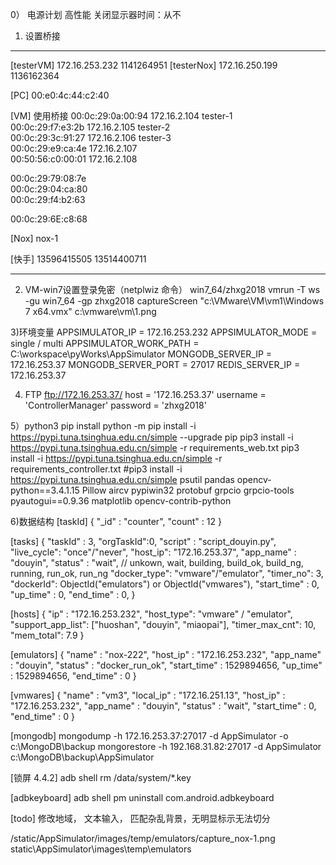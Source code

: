 0） 电源计划 
 高性能
 关闭显示器时间：从不

1) 设置桥接
-----------------------------------------
[testerVM]    172.16.253.232    1141264951
[testerNox]   172.16.250.199    1136162364

[PC]
00:e0:4c:44:c2:40

[VM] 
使用桥接
00:0c:29:0a:00:94   172.16.2.104    tester-1    
00:0c:29:f7:e3:2b   172.16.2.105    tester-2     
00:0c:29:3c:91:27   172.16.2.106    tester-3   
00:0c:29:e9:ca:4e   172.16.2.107         
00:50:56:c0:00:01   172.16.2.108   

00:0c:29:79:08:7e   
00:0c:29:04:ca:80   
00:0c:29:f4:b2:63  

00:0c:29:6E:c8:68   
    


[Nox]
nox-1 

[快手]
13596415505
13514400711

------------------------------------------

2) VM-win7设置登录免密（netplwiz 命令）
win7_64/zhxg2018
vmrun -T ws -gu win7_64 -gp zhxg2018 captureScreen "c:\VMware\VM\vm1\Windows 7 x64.vmx" c:\vmware\vm\1.png

3)环境变量
APPSIMULATOR_IP = 172.16.253.232
APPSIMULATOR_MODE = single / multi
APPSIMULATOR_WORK_PATH = C:\workspace\pyWorks\AppSimulator
MONGODB_SERVER_IP = 172.16.253.37
MONGODB_SERVER_PORT = 27017
REDIS_SERVER_IP = 172.16.253.37

4) FTP  ftp://172.16.253.37/
    host = '172.16.253.37'
    username = 'ControllerManager'
    password = 'zhxg2018'
    
5）python3 pip install
python -m pip install -i https://pypi.tuna.tsinghua.edu.cn/simple --upgrade pip
pip3 install -i https://pypi.tuna.tsinghua.edu.cn/simple -r requirements_web.txt
pip3 install -i https://pypi.tuna.tsinghua.edu.cn/simple -r requirements_controller.txt
#pip3 install -i https://pypi.tuna.tsinghua.edu.cn/simple psutil pandas opencv-python==3.4.1.15 Pillow aircv pypiwin32 protobuf grpcio grpcio-tools pyautogui==0.9.36 matplotlib opencv-contrib-python

6)数据结构
[taskId]
{
    "_id" : "counter",
    "count" : 12
}

[tasks]
{
    "taskId" : 3,
    "orgTaskId":0,
    "script" : "script_douyin.py",
    "live_cycle": "once"/"never",
    "host_ip": "172.16.253.37",
    "app_name" : "douyin",
    "status" : "wait",  // unkown, wait, building, build_ok, build_ng, running, run_ok, run_ng
    "docker_type": "vmware"/"emulator",
    "timer_no": 3,
    "dockerId": ObjectId("emulators") or ObjectId("vmwares"),
    "start_time" : 0,
    "up_time" : 0,
    "end_time" : 0,
}

[hosts]
{
    "ip" : "172.16.253.232",
    "host_type": "vmware" / "emulator",
    "support_app_list": ["huoshan", "douyin", "miaopai"],
    "timer_max_cnt": 10,
    "mem_total": 7.9
}

[emulators]
{
    "name" : "nox-222",
    "host_ip" : "172.16.253.232",
    "app_name" : "douyin",
    "status" : "docker_run_ok",
    "start_time" : 1529894656,
    "up_time" : 1529894656,
    "end_time" : 0
}

[vmwares]
{
    "name" : "vm3",
    "local_ip" : "172.16.251.13",
    "host_ip" : "172.16.253.232",
    "app_name" : "douyin",
    "status" : "wait",
    "start_time" : 0,
    "end_time" : 0
}
 
[mongodb]
mongodump -h 172.16.253.37:27017 -d AppSimulator -o c:\MongoDB\backup
mongorestore -h 192.168.31.82:27017 -d AppSimulator c:\MongoDB\backup\AppSimulator

[锁屏 4.4.2] 
adb shell rm /data/system/*.key

[adbkeyboard] 
adb shell pm uninstall com.android.adbkeyboard

[todo]
修改地域， 文本输入， 匹配杂乱背景，无明显标示无法切分

/static/AppSimulator/images/temp/emulators/capture_nox-1.png
static\AppSimulator\images\temp\emulators
